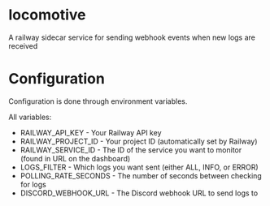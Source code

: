 # locomotive

A railway sidecar service for sending webhook events when new logs are received

# Configuration

Configuration is done through environment variables.

All variables:

- RAILWAY_API_KEY - Your Railway API key
- RAILWAY_PROJECT_ID - Your project ID (automatically set by Railway)
- RAILWAY_SERVICE_ID - The ID of the service you want to monitor (found in URL on the dashboard)
- LOGS_FILTER - Which logs you want sent (either ALL, INFO, or ERROR)
- POLLING_RATE_SECONDS - The number of seconds between checking for logs
- DISCORD_WEBHOOK_URL - The Discord webhook URL to send logs to
